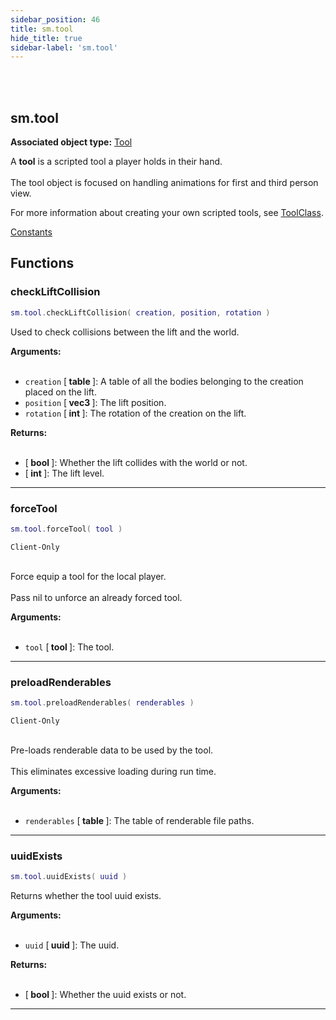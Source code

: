 ```yaml
---
sidebar_position: 46
title: sm.tool
hide_title: true
sidebar-label: 'sm.tool'
---
```


<br></br>

## sm.tool

**Associated object type:** [Tool](/lua/Game-Script-Environment/Userdata/Tool)

A <strong>tool</strong> is a scripted tool a player holds in their hand. <br></br>
The tool object is focused on handling animations for first and third person view.

For more information about creating your own scripted tools, see [ToolClass](/lua/Game-Script-Environment/Classes/ToolClass).

[Constants](/lua/Game-Script-Environment/Constants#smtoolinteractstate)

## Functions

### checkLiftCollision

```lua
sm.tool.checkLiftCollision( creation, position, rotation )
```

Used to check collisions between the lift and the world.

<strong>Arguments:</strong> <br></br>

- <code>creation</code> [<strong> table </strong>]: A table of all the bodies belonging to the creation placed on the lift.
- <code>position</code> [<strong> vec3 </strong>]: The lift position.
- <code>rotation</code> [<strong> int </strong>]: The rotation of the creation on the lift.

<strong>Returns:</strong> <br></br>

- [<strong> bool </strong>]: Whether the lift collides with the world or not.
- [<strong> int </strong>]: The lift level.

---

### forceTool

```lua
sm.tool.forceTool( tool )
```
<code>Client-Only</code> <br></br>

Force equip a tool for the local player. <br></br>
Pass nil to unforce an already forced tool.

<strong>Arguments:</strong> <br></br>

- <code>tool</code> [<strong> tool </strong>]: The tool.

---

### preloadRenderables

```lua
sm.tool.preloadRenderables( renderables )
```
<code>Client-Only</code> <br></br>

Pre-loads renderable data to be used by the tool. <br></br>
This eliminates excessive loading during run time.

<strong>Arguments:</strong> <br></br>

- <code>renderables</code> [<strong> table </strong>]: The table of renderable file paths.

---

### uuidExists

```lua
sm.tool.uuidExists( uuid )
```

Returns whether the tool uuid exists.

<strong>Arguments:</strong> <br></br>

- <code>uuid</code> [<strong> uuid </strong>]: The uuid.

<strong>Returns:</strong> <br></br>

- [<strong> bool </strong>]: Whether the uuid exists or not.

---



